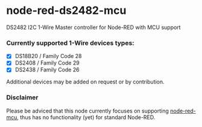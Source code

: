 # node-red-ds2482-mcu
DS2482 I2C 1-Wire Master controller for Node-RED with MCU support

### Currently supported 1-Wire devices types:

- [x] DS18B20 / Family Code 28
- [x] DS2408 / Family Code 29
- [x] DS2438 / Family Code 26

Additional devices may be added on request or by contribution.

### Disclaimer
Please be adviced that this node currently focuses on supporting [node-red-mcu](https://github.com/phoddie/node-red-mcu), thus has no functionality (yet) for standard Node-RED.
